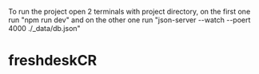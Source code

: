 To run the project open 2 terminals with project directory, on the first one run "npm run dev" and on the other one run "json-server --watch --poert 4000 ./_data/db.json"
# freshdeskCR
